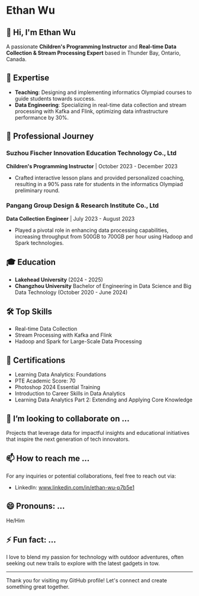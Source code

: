 # Ethan Wu

## 👋 Hi, I'm Ethan Wu

A passionate **Children's Programming Instructor** and **Real-time Data Collection & Stream Processing Expert** based in Thunder Bay, Ontario, Canada.

## 🔧 Expertise

- **Teaching**: Designing and implementing informatics Olympiad courses to guide students towards success.
- **Data Engineering**: Specializing in real-time data collection and stream processing with Kafka and Flink, optimizing data infrastructure performance by 30%.

## 💼 Professional Journey

### Suzhou Fischer Innovation Education Technology Co., Ltd
**Children's Programming Instructor** | October 2023 - December 2023
- Crafted interactive lesson plans and provided personalized coaching, resulting in a 90% pass rate for students in the informatics Olympiad preliminary round.

### Pangang Group Design & Research Institute Co., Ltd
**Data Collection Engineer** | July 2023 - August 2023
- Played a pivotal role in enhancing data processing capabilities, increasing throughput from 500GB to 700GB per hour using Hadoop and Spark technologies.

## 🎓 Education

- **Lakehead University** (2024 - 2025)
- **Changzhou University** Bachelor of Engineering in Data Science and Big Data Technology (October 2020 - June 2024)

## 🛠️ Top Skills

- Real-time Data Collection
- Stream Processing with Kafka and Flink
- Hadoop and Spark for Large-Scale Data Processing

## 🏅 Certifications

- Learning Data Analytics: Foundations
- PTE Academic Score: 70
- Photoshop 2024 Essential Training
- Introduction to Career Skills in Data Analytics
- Learning Data Analytics Part 2: Extending and Applying Core Knowledge

## 💞️ I’m looking to collaborate on ...

Projects that leverage data for impactful insights and educational initiatives that inspire the next generation of tech innovators.

## 📫 How to reach me ...

For any inquiries or potential collaborations, feel free to reach out via:

- LinkedIn: www.linkedin.com/in/ethan-wu-p7b5e1

## 😄 Pronouns: ...

He/Him

## ⚡ Fun fact: ...

I love to blend my passion for technology with outdoor adventures, often seeking out new trails to explore with the latest gadgets in tow.

---

Thank you for visiting my GitHub profile! Let's connect and create something great together.